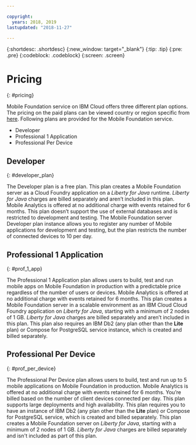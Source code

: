 ```yaml
---

copyright:
  years: 2018, 2019
lastupdated: "2018-11-27"

---
```


{:shortdesc: .shortdesc}
{:new_window: target="_blank"}
{:tip: .tip}
{:pre: .pre}
{:codeblock: .codeblock}
{:screen: .screen}

# Pricing
{: #pricing}

Mobile Foundation service on IBM Cloud offers three different plan options. The pricing on the paid plans can be viewed country or region specific from [here](https://cloud.ibm.com/catalog/services/mobile-foundation). Following plans are provided for the Mobile Foundation service.
* Developer 
* Professional 1 Application
* Professional Per Device

## Developer
{: #developer_plan}

The Developer plan is a free plan. This plan creates a Mobile Foundation server as a Cloud Foundry application on a *Liberty for Java* runtime. *Liberty for Java* charges are billed separately and aren’t included in this plan. Mobile Analytics is offered at no additional charge with events retained for 6 months. This plan doesn’t support the use of external databases and is restricted to development and testing. The Mobile Foundation server Developer plan instance allows you to register any number of Mobile applications for development and testing, but the plan restricts the number of connected devices to 10 per day.

## Professional 1 Application
{: #prof_1_app}

The Professional 1 Application plan allows users to build, test and run mobile apps on Mobile Foundation in production with a predictable price regardless of the number of users or devices. Mobile Analytics is offered at no additional charge with events retained for 6 months. This plan creates a Mobile Foundation server in a scalable environment as an IBM Cloud Cloud Foundry application on *Liberty for Java*, starting with a minimum of 2 nodes of 1 GB. *Liberty for Java* charges are billed separately and aren’t included in this plan. This plan also requires an IBM Db2 (any plan other than the **Lite** plan) or Compose for PostgreSQL service instance, which is created and billed separately.

## Professional Per Device
{: #prof_per_device}

The Professional Per Device plan allows users to build, test and run up to 5 mobile applications on Mobile Foundation in production. Mobile Analytics is offered at no additional charge with events retained for 6 months. You’re billed based on the number of client devices connected per day. This plan supports large deployments and high availability. This plan requires you to have an instance of IBM Db2 (any plan other than the **Lite** plan) or Compose for PostgreSQL service, which is created and billed separately. This plan creates a Mobile Foundation server on *Liberty for Java*, starting with a minimum of 2 nodes of 1 GB. *Liberty for Java* charges are billed separately and isn't included as part of this plan.
